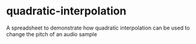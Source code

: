 # quadratic-interpolation
A spreadsheet to demonstrate how quadratic interpolation can be used to change the pitch of an audio sample
